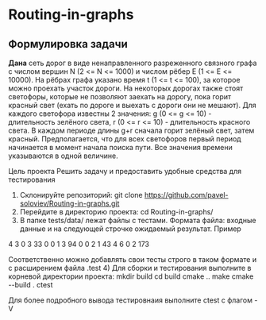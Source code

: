 # Routing-in-graphs

## Формулировка задачи

**Дана** сеть дорог в виде ненаправленного разреженного связного графа с числом вершин N (2 <= N <= 1000) и числом рёбер E (1 <= E <= 10000). На рёбрах графа указано время t (1 <= t <= 100), за которое можно проехать участок дороги. На некоторых дорогах также стоят светофоры, которые не позволяют заехать на дорогу, пока горит красный свет (ехать по дороге и выехать с дороги они не мешают). Для каждого светофора известны 2 значения: g (0 <= g <= 10) - длительность зелёного света, r (0 <= r <= 10) - длительность красного света. В каждом периоде длины g+r сначала горит зелёный свет, затем красный. 
Предполагается, что для всех светофоров первый период начинается в момент начала поиска пути. Все значения времени указываются в одной величине.

Цель проекта
Решить задачу и предоставить удобные средства для тестирования

1) Склонируйте репозиторий: git clone https://github.com/pavel-soloviev/Routing-in-graphs.git
2) Перейдите в директорию проекта: cd Routing-in-graphs/
3) В папке tests/data/ лежат файлы с тестами. Формата файла: входные данные и на следующей строчке ожидаемый результат. Пример

4 3
0 3 33 0 0
1 3 94 0 0
2 1 43 4 6
0 2
173

Соответственно можно добавлять свои тесты строго в таком формате и с расширением файла .test
4) Для сборки и тестирования выполните в корневой директории проекта:
mkdir build
cd build
cmake ..
make
cmake --build .
ctest

Для более подробного вывода тестировнаия выполните ctest с флагом -V

